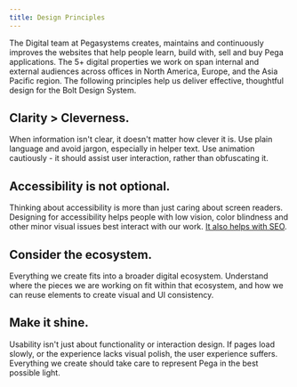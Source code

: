 ```yaml
---
title: Design Principles
---
```


The Digital team at Pegasystems creates, maintains and continuously improves the websites that help people learn, build with, sell and buy Pega applications. The 5+ digital properties we work on span internal and external audiences across offices in North America, Europe, and the Asia Pacific region. The following principles help us deliver effective, thoughtful design for the Bolt Design System. 

## Clarity > Cleverness.

When information isn't clear, it doesn't matter how clever it is. Use plain language and avoid jargon, especially in helper text. Use animation cautiously - it should assist user interaction, rather than obfuscating it.

## Accessibility is not optional.

Thinking about accessibility is more than just caring about screen readers. Designing for accessibility helps people with low vision, color blindness and other minor visual issues best interact with our work. [It also helps with SEO](https://webaim.org/blog/web-accessibility-and-seo/).

## Consider the ecosystem.

Everything we create fits into a broader digital ecosystem. Understand where the pieces we are working on fit within that ecosystem, and how we can reuse elements to create visual and UI consistency.

## Make it shine.

Usability isn't just about functionality or interaction design. If pages load slowly, or the experience lacks visual polish, the user experience suffers. Everything we create should take care to represent Pega in the best possible light.